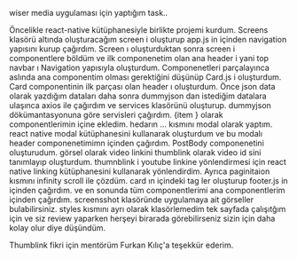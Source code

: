 wiser media uygulaması için yaptığım task..

Öncelikle react-native kütüphanesiyle birlikte projemi kurdum.
Screens klasörü altında oluşturacağım screen i oluşturup app.js in içinden navigation yapısını kurup çağırdım. 
Screen ı oluşturduktan sonra screen i componentlere böldüm ve ilk componenetim olan ana header i yani top navbar ı  Navigation yapısıyla oluşturdum.
Componenetleri parçalayınca aslında ana componentim olması gerektiğini düşünüp Card.js i oluşturdum.
Card componentinin ilk parçası olan header ı oluşturdum. Önce json data olarak yazdığım  dataları daha sonra dummyjson dan istediğim datalara ulaşınca axios ile çağırdım ve services klasörünü oluşturup. dummyjson dökümantasyonuna göre servisleri çağırdım. {item } olarak componentlerimin içine ekledim.
hedarın ... kısmını modal olarak yaptım. react native modal kütüphanesini kullanarak oluşturdum ve bu modalı header componenetimimn içinden çağırdım.
PostBody componenetini oluşturudum. görsel olarak video linkini thumblink olarak video id sini tanımlayıp oluşturdum. thumnblink i youtube linkine yönlendirmesi için react native linking kütüphanesini kullanarak yönlendirdim. Ayrıca paginitaion kısmını infinity scroll ile çözdüm.
card ın içindeki tag ler  oluşturup footer.js in içinden çağırdım. ve en sonunda tüm componentlerimi ana componentlerim içinden çağırdım.
screensshot klasöründe uygulamaya ait görseller bulabilirsiniz. 
styles kısmını ayrı olarak klasörlemedim tek sayfada çalışıtğım için ve siz review yaparken herşeyi birarada görebilirseniz sizin için daha kolay olur diye düşündüm.

Thumblink fikri için mentörüm Furkan Kılıç'a teşekkür ederim.
